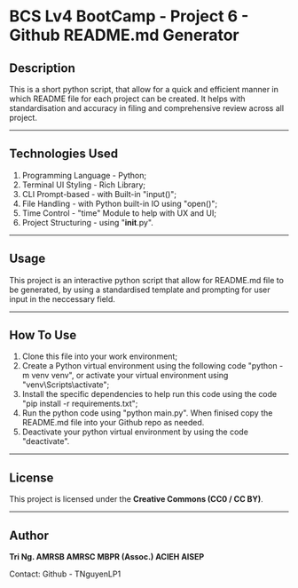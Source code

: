 # BCS Lv4 BootCamp - Project 6 - Github README.md Generator

## Description
This is a short python script, that allow for a quick and efficient manner in which README file for each project can be created. It helps with standardisation and accuracy in filing and comprehensive review across all project.

---

## Technologies Used
1. Programming Language - Python; 
2. Terminal UI Styling - Rich Library; 
3. CLI Prompt-based - with Built-in "input()"; 
4. File Handling - with Python built-in IO using "open()"; 
5. Time Control - "time" Module to help with UX and UI; 
6. Project Structuring - using "__init__.py".

---

## Usage
This project is an interactive python script that allow for README.md file to be generated, by using a standardised template and prompting for user input in the neccessary field.

---

## How To Use
1. Clone this file into your work environment;
2. Create a Python virtual environment using the following code "python -m venv venv", or activate your virtual environment using "venv\Scripts\activate";
3. Install the specific dependencies to help run this code using the code "pip install -r requirements.txt";
4. Run the python code using "python main.py". When finised copy the README.md file into your Github repo as needed.
5. Deactivate your python virtual environment by using the code "deactivate".

---

## License
This project is licensed under the **Creative Commons (CC0 / CC BY)**.

---

## Author
**Tri Ng. AMRSB AMRSC MBPR (Assoc.) ACIEH AISEP**

Contact: Github - TNguyenLP1
